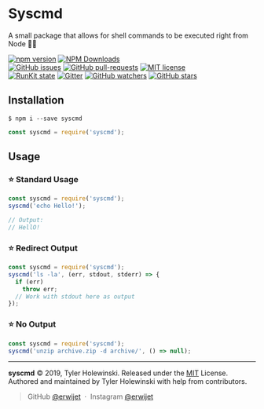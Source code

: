 # Syscmd
A small package that allows for shell commands to be executed right from Node 👩‍💻

[![npm version](http://img.shields.io/npm/v/syscmd.svg?style=flat)](https://npmjs.org/package/syscmd "View this project on npm")
[![NPM Downloads](https://img.shields.io/npm/dt/syscmd.svg)](http://npmjs.com/syscmd)<br>
[![GitHub issues](https://img.shields.io/github/issues/erwijet/syscmd.svg)](https://GitHub.com/erwijet/syscmd/issues/)
[![GitHub pull-requests](https://img.shields.io/github/issues-pr/erwijet/syscmd.svg)](https://GitHub.com/erwijet/syscmd/pull/)
[![MIT license](http://img.shields.io/badge/license-MIT-brightgreen.svg)](http://opensource.org/licenses/MIT)<br>
[![RunKit state](https://img.shields.io/badge/RunKit-Passing-green.svg)]()
[![Gitter](https://badges.gitter.im/syscmd/community.svg)](https://gitter.im/syscmd/community?utm_source=badge&utm_medium=badge&utm_campaign=pr-badge)
[![GitHub watchers](https://img.shields.io/github/watchers/erwijet/syscmd.svg?style=social&label=Watch&maxAge=2592000)](https://GitHub.com/erwijet/syscmd/watchers/)
[![GitHub stars](https://img.shields.io/github/stars/erwijet/syscmd.svg?style=social&label=Star&maxAge=2592000)](https://GitHub.com/erwijet/syscmd/stargazers/)


## Installation
```$ npm i --save syscmd```<br>
```javascript
const syscmd = require('syscmd');
```

## Usage

### ⭐ Standard Usage
```javascript
const syscmd = require('syscmd');
syscmd('echo Hello!');

// Output: 
// HellO!
```

### ⭐ Redirect Output
```javascript
const syscmd = require('syscmd');
syscmd('ls -la', (err, stdout, stderr) => {
  if (err)
    throw err;
  // Work with stdout here as output
});
```

### ⭐ No Output

```javascript
const syscmd = require('syscmd');
syscmd('unzip archive.zip -d archive/', () => null);
```

------

**syscmd** © 2019, Tyler Holewinski. Released under the [MIT] License.<br>
Authored and maintained by Tyler Holewinski with help from contributors.

> GitHub [@erwijet](https://github.com/erwijet) &nbsp;&middot;&nbsp;
> Instagram [@erwijet](https://instagram.com/erwijet)

[MIT]: http://mit-license.org/
